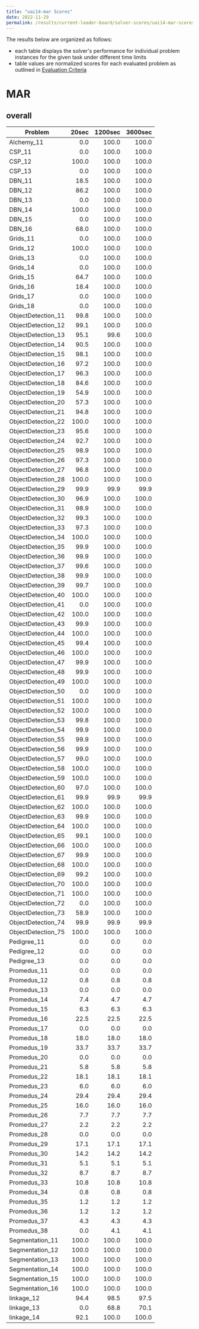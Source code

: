 ```yaml
---
title: "uai14-mar Scores"
date: 2022-11-29
permalink: /results/current-leader-board/solver-scores/uai14-mar-scores
---
```




The results below are organized as follows:
- each table displays the solver's performance for individual problem instances for the given task under different time limits
- table values are normalized scores for each evaluated problem as outlined in [Evaluation Criteria](https://uaicompetition.github.io/uci-2022/results/evaluation-criteria/)


# MAR

## overall

|      Problem       | 20sec | 1200sec | 3600sec |
| ------------------ | ----: | ------: | ------: |
| Alchemy_11         |   0.0 |   100.0 |   100.0 |
| CSP_11             |   0.0 |   100.0 |   100.0 |
| CSP_12             | 100.0 |   100.0 |   100.0 |
| CSP_13             |   0.0 |   100.0 |   100.0 |
| DBN_11             |  18.5 |   100.0 |   100.0 |
| DBN_12             |  86.2 |   100.0 |   100.0 |
| DBN_13             |   0.0 |   100.0 |   100.0 |
| DBN_14             | 100.0 |   100.0 |   100.0 |
| DBN_15             |   0.0 |   100.0 |   100.0 |
| DBN_16             |  68.0 |   100.0 |   100.0 |
| Grids_11           |   0.0 |   100.0 |   100.0 |
| Grids_12           | 100.0 |   100.0 |   100.0 |
| Grids_13           |   0.0 |   100.0 |   100.0 |
| Grids_14           |   0.0 |   100.0 |   100.0 |
| Grids_15           |  64.7 |   100.0 |   100.0 |
| Grids_16           |  18.4 |   100.0 |   100.0 |
| Grids_17           |   0.0 |   100.0 |   100.0 |
| Grids_18           |   0.0 |   100.0 |   100.0 |
| ObjectDetection_11 |  99.8 |   100.0 |   100.0 |
| ObjectDetection_12 |  99.1 |   100.0 |   100.0 |
| ObjectDetection_13 |  95.1 |    99.6 |   100.0 |
| ObjectDetection_14 |  90.5 |   100.0 |   100.0 |
| ObjectDetection_15 |  98.1 |   100.0 |   100.0 |
| ObjectDetection_16 |  97.2 |   100.0 |   100.0 |
| ObjectDetection_17 |  96.3 |   100.0 |   100.0 |
| ObjectDetection_18 |  84.6 |   100.0 |   100.0 |
| ObjectDetection_19 |  54.9 |   100.0 |   100.0 |
| ObjectDetection_20 |  57.3 |   100.0 |   100.0 |
| ObjectDetection_21 |  94.8 |   100.0 |   100.0 |
| ObjectDetection_22 | 100.0 |   100.0 |   100.0 |
| ObjectDetection_23 |  95.6 |   100.0 |   100.0 |
| ObjectDetection_24 |  92.7 |   100.0 |   100.0 |
| ObjectDetection_25 |  98.9 |   100.0 |   100.0 |
| ObjectDetection_26 |  97.3 |   100.0 |   100.0 |
| ObjectDetection_27 |  96.8 |   100.0 |   100.0 |
| ObjectDetection_28 | 100.0 |   100.0 |   100.0 |
| ObjectDetection_29 |  99.9 |    99.9 |    99.9 |
| ObjectDetection_30 |  96.9 |   100.0 |   100.0 |
| ObjectDetection_31 |  98.9 |   100.0 |   100.0 |
| ObjectDetection_32 |  99.3 |   100.0 |   100.0 |
| ObjectDetection_33 |  97.3 |   100.0 |   100.0 |
| ObjectDetection_34 | 100.0 |   100.0 |   100.0 |
| ObjectDetection_35 |  99.9 |   100.0 |   100.0 |
| ObjectDetection_36 |  99.9 |   100.0 |   100.0 |
| ObjectDetection_37 |  99.6 |   100.0 |   100.0 |
| ObjectDetection_38 |  99.9 |   100.0 |   100.0 |
| ObjectDetection_39 |  99.7 |   100.0 |   100.0 |
| ObjectDetection_40 | 100.0 |   100.0 |   100.0 |
| ObjectDetection_41 |   0.0 |   100.0 |   100.0 |
| ObjectDetection_42 | 100.0 |   100.0 |   100.0 |
| ObjectDetection_43 |  99.9 |   100.0 |   100.0 |
| ObjectDetection_44 | 100.0 |   100.0 |   100.0 |
| ObjectDetection_45 |  99.4 |   100.0 |   100.0 |
| ObjectDetection_46 | 100.0 |   100.0 |   100.0 |
| ObjectDetection_47 |  99.9 |   100.0 |   100.0 |
| ObjectDetection_48 |  99.9 |   100.0 |   100.0 |
| ObjectDetection_49 | 100.0 |   100.0 |   100.0 |
| ObjectDetection_50 |   0.0 |   100.0 |   100.0 |
| ObjectDetection_51 | 100.0 |   100.0 |   100.0 |
| ObjectDetection_52 | 100.0 |   100.0 |   100.0 |
| ObjectDetection_53 |  99.8 |   100.0 |   100.0 |
| ObjectDetection_54 |  99.9 |   100.0 |   100.0 |
| ObjectDetection_55 |  99.9 |   100.0 |   100.0 |
| ObjectDetection_56 |  99.9 |   100.0 |   100.0 |
| ObjectDetection_57 |  99.0 |   100.0 |   100.0 |
| ObjectDetection_58 | 100.0 |   100.0 |   100.0 |
| ObjectDetection_59 | 100.0 |   100.0 |   100.0 |
| ObjectDetection_60 |  97.0 |   100.0 |   100.0 |
| ObjectDetection_61 |  99.9 |    99.9 |    99.9 |
| ObjectDetection_62 | 100.0 |   100.0 |   100.0 |
| ObjectDetection_63 |  99.9 |   100.0 |   100.0 |
| ObjectDetection_64 | 100.0 |   100.0 |   100.0 |
| ObjectDetection_65 |  99.1 |   100.0 |   100.0 |
| ObjectDetection_66 | 100.0 |   100.0 |   100.0 |
| ObjectDetection_67 |  99.9 |   100.0 |   100.0 |
| ObjectDetection_68 | 100.0 |   100.0 |   100.0 |
| ObjectDetection_69 |  99.2 |   100.0 |   100.0 |
| ObjectDetection_70 | 100.0 |   100.0 |   100.0 |
| ObjectDetection_71 | 100.0 |   100.0 |   100.0 |
| ObjectDetection_72 |   0.0 |   100.0 |   100.0 |
| ObjectDetection_73 |  58.9 |   100.0 |   100.0 |
| ObjectDetection_74 |  99.9 |    99.9 |    99.9 |
| ObjectDetection_75 | 100.0 |   100.0 |   100.0 |
| Pedigree_11        |   0.0 |     0.0 |     0.0 |
| Pedigree_12        |   0.0 |     0.0 |     0.0 |
| Pedigree_13        |   0.0 |     0.0 |     0.0 |
| Promedus_11        |   0.0 |     0.0 |     0.0 |
| Promedus_12        |   0.8 |     0.8 |     0.8 |
| Promedus_13        |   0.0 |     0.0 |     0.0 |
| Promedus_14        |   7.4 |     4.7 |     4.7 |
| Promedus_15        |   6.3 |     6.3 |     6.3 |
| Promedus_16        |  22.5 |    22.5 |    22.5 |
| Promedus_17        |   0.0 |     0.0 |     0.0 |
| Promedus_18        |  18.0 |    18.0 |    18.0 |
| Promedus_19        |  33.7 |    33.7 |    33.7 |
| Promedus_20        |   0.0 |     0.0 |     0.0 |
| Promedus_21        |   5.8 |     5.8 |     5.8 |
| Promedus_22        |  18.1 |    18.1 |    18.1 |
| Promedus_23        |   6.0 |     6.0 |     6.0 |
| Promedus_24        |  29.4 |    29.4 |    29.4 |
| Promedus_25        |  16.0 |    16.0 |    16.0 |
| Promedus_26        |   7.7 |     7.7 |     7.7 |
| Promedus_27        |   2.2 |     2.2 |     2.2 |
| Promedus_28        |   0.0 |     0.0 |     0.0 |
| Promedus_29        |  17.1 |    17.1 |    17.1 |
| Promedus_30        |  14.2 |    14.2 |    14.2 |
| Promedus_31        |   5.1 |     5.1 |     5.1 |
| Promedus_32        |   8.7 |     8.7 |     8.7 |
| Promedus_33        |  10.8 |    10.8 |    10.8 |
| Promedus_34        |   0.8 |     0.8 |     0.8 |
| Promedus_35        |   1.2 |     1.2 |     1.2 |
| Promedus_36        |   1.2 |     1.2 |     1.2 |
| Promedus_37        |   4.3 |     4.3 |     4.3 |
| Promedus_38        |   0.0 |     4.1 |     4.1 |
| Segmentation_11    | 100.0 |   100.0 |   100.0 |
| Segmentation_12    | 100.0 |   100.0 |   100.0 |
| Segmentation_13    | 100.0 |   100.0 |   100.0 |
| Segmentation_14    | 100.0 |   100.0 |   100.0 |
| Segmentation_15    | 100.0 |   100.0 |   100.0 |
| Segmentation_16    | 100.0 |   100.0 |   100.0 |
| linkage_12         |  94.4 |    98.5 |    97.5 |
| linkage_13         |   0.0 |    68.8 |    70.1 |
| linkage_14         |  92.1 |   100.0 |   100.0 |

